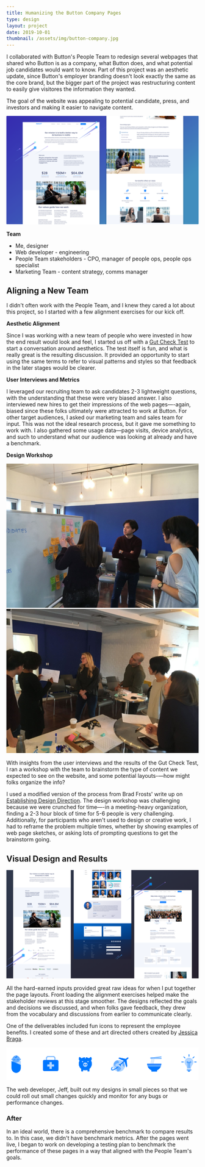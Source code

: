 ```yaml
---
title: Humanizing the Button Company Pages
type: design
layout: project
date: 2019-10-01
thumbnail: /assets/img/button-company.jpg
---
```


I collaborated with Button's People Team to redesign several webpages that shared who Button is as a company, what Button does, and what potential job candidates would want to know. Part of this project was an aesthetic update, since Button's employer branding doesn't look exactly the same as the core brand, but the bigger part of the project was restructuring content to easily give visitores the information they wanted.

The goal of the website was appealing to potential candidate, press, and investors and making it easier to navigate content.

![About Button webpage](/assets/img/button-company-1.png)

**Team**

- Me, designer
- Web developer - engineering
- People Team stakeholders - CPO, manager of people ops, people ops specialist
- Marketing Team - content strategy, comms manager

## Aligning a New Team

I didn't often work with the People Team, and I knew they cared a lot about this project, so I started with a few alignment exercises for our kick off.

**Aesthetic Alignment** 

Since I was working with a new team of people who were invested in how the end result would look and feel, I started us off with a [Gut Check Test](http://goodkickoffmeetings.com/2010/04/the-20-second-gut-test/) to start a conversation around aesthetics. The test itself is fun, and what is really great is the resulting discussion. It provided an opportunity to start using the same terms to refer to visual patterns and styles so that feedback in the later stages would be clearer.

**User Interviews and Metrics**

I leveraged our recruiting team to ask candidates 2-3 lightweight questions, with the understanding that these were very biased answer. I also interviewed new hires to get their impressions of the web pages—-again, biased since these folks ultimately were attracted to work at Button. For other target audiences, I asked our marketing team and sales team for input. This was not the ideal research process, but it gave me something to work with. I also gathered some usage data—page visits, device analytics, and such to understand what our audience was looking at already and have a benchmark.

**Design Workshop**

![Grouping website content during a design workshop](/assets/img/button-company-1.jpeg)![Sharing design sketches during a design workshop](/assets/img/button-company-2.jpeg)

With insights from the user interviews and the results of the Gut Check Test, I ran a workshop with the team to brainstorm the type of content we expected to see on the website, and some potential layouts-—how might folks organize the info?

I used a modified version of the process from Brad Frosts' write up on [Establishing Design Direction](https://bradfrost.com/blog/post/establishing-design-direction/). The design workshop was challenging because we were crunched for time—-in a meeting-heavy organization, finding a 2-3 hour block of time for 5-6 people is very challenging. Additionally, for participants who aren't used to design or creative work, I had to reframe the problem multiple times, whether by showing examples of web page sketches, or asking lots of prompting questions to get the brainstorm going.

## Visual Design and Results

![About Button webpage](/assets/img/button-company-2.png)

All the hard-earned inputs provided great raw ideas for when I put together the page layouts. Front loading the alignment exercises helped make the stakeholder reviews at this stage smoother. The designs reflected the goals and decisions we discussed, and when folks gave feedback, they drew from the vocabulary and discussions from earlier to communicate clearly.

One of the deliverables included fun icons to represent the employee benefits. I created some of these and art directed others created by [Jessica Braga](http://jessicabraga.com/).

![Fun icons to represent some of the employee benefits package](/assets/img/button-company-icons.png)

The web developer, Jeff, built out my designs in small pieces so that we could roll out small changes quickly and monitor for any bugs or performance changes.

### After

In an ideal world, there is a comprehensive benchmark to compare results to. In this case, we didn't have benchmark metrics. After the pages went live, I began to work on developing a testing plan to benchmark the performance of these pages in a way that aligned with the People Team's goals.